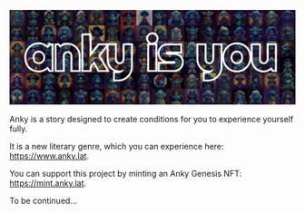 ![Anky Is You](/public/images/ankyisyou.png)

Anky is a story designed to create conditions for you to experience yourself fully.

It is a new literary genre, which you can experience here: https://www.anky.lat.

You can support this project by minting an Anky Genesis NFT: https://mint.anky.lat.

To be continued...
